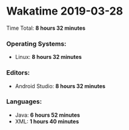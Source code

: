 # Wakatime 2019-03-28

Time Total: **8 hours 32 minutes**

### Operating Systems:
- Linux: **8 hours 32 minutes** 

### Editors:
- Android Studio: **8 hours 32 minutes** 

### Languages:
- Java: **6 hours 52 minutes** 
- XML: **1 hours 40 minutes** 

